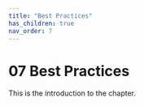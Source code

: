 ```yaml
---
title: "Best Practices"
has_children: true
nav_order: 7
---
```


# 07 Best Practices
This is the introduction to the chapter.
